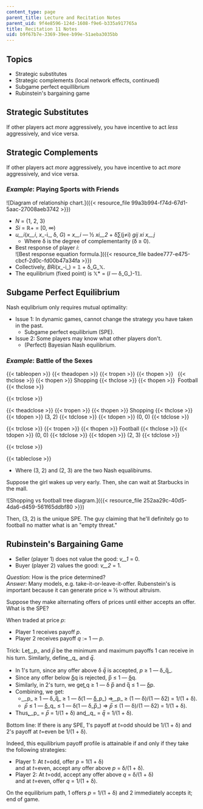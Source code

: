 ```yaml
---
content_type: page
parent_title: Lecture and Recitation Notes
parent_uid: 9f4e8596-124d-1608-f9e6-b335a917765a
title: Recitation 11 Notes
uid: b9f67b7e-3369-39ee-b99e-51aeba3035bb
---
```


Topics
------

*   Strategic substitutes
*   Strategic complements (local network effects, continued)
*   Subgame perfect equillibrium
*   Rubinstein's bargaining game

Strategic Substitutes
---------------------

If other players act _more_ aggressively, you have incentive to act _less_ aggressively, and vice versa.

Strategic Complements
---------------------

If other players act _more_ aggressively, you have incentive to act _more_ aggressively, and vice versa.

### _Example_: Playing Sports with Friends

![Diagram of relationship chart.]({{< resource_file 99a3b994-f74d-67d1-5aac-27008aeb3742 >}})

*   _N_ = {1, 2, 3}
*   _Si_ = ℝ+ = \[0, ∞)
*   _u__i_(_x__i_, _x__\-i_, δ, _G_) = _x__i_ — ½ _xi__2_ + δ∑(j≠i) _gij xi x__j_
    *   Where δ is the degree of complementarity (δ ≥ 0). 
*   Best response of player _i_:   
    ![Best response equation formula.]({{< resource_file badee777-e475-cbcf-2d0c-fd00b47a34fa >}})
*   Collectively, _BRi_(_x__\-i_) = 𝟙 + δ_G_𝕏.
*   The equilibrium (fixed point) is 𝕏\* = (_I_ — δ_G_)\-1𝟙.

Subgame Perfect Equilibrium
---------------------------

Nash equlibrium only requires mutual optimality:

*   Issue 1: In dynamic games, cannot change the strategy you have taken in the past.
    *   Subgame perfect equilibrium (SPE).
*   Issue 2: Some players may know what other players don't.
    *   (Perfect) Bayesian Nash equilibrium.

### _Example_: Battle of the Sexes

{{< tableopen >}}
{{< theadopen >}}
{{< tropen >}}
{{< thopen >}}
 
{{< thclose >}}
{{< thopen >}}
Shopping
{{< thclose >}}
{{< thopen >}}
 Football
{{< thclose >}}

{{< trclose >}}

{{< theadclose >}}
{{< tropen >}}
{{< thopen >}}
Shopping
{{< thclose >}}
{{< tdopen >}}
(3, 2)
{{< tdclose >}}
{{< tdopen >}}
(0, 0)
{{< tdclose >}}

{{< trclose >}}
{{< tropen >}}
{{< thopen >}}
Football
{{< thclose >}}
{{< tdopen >}}
(0, 0)
{{< tdclose >}}
{{< tdopen >}}
(2, 3)
{{< tdclose >}}

{{< trclose >}}

{{< tableclose >}}

*   Where (3, 2) and (2, 3) are the two Nash equalibirums.

Suppose the girl wakes up very early. Then, she can wait at Starbucks in the mall.

![Shopping vs football tree diagram.]({{< resource_file 252aa29c-40d5-4da6-d459-561f65ddbf80 >}})

Then, (3, 2) is the unique SPE. The guy claiming that he'll definitely go to football no matter what is an "empty threat."

Rubinstein's Bargaining Game
----------------------------

*   Seller (player 1) does not value the good: _v__1_ = 0.
*   Buyer (player 2) values the good: _v__2_ = 1.

_Question_: How is the price determined?  
_Answer_: Many models, e.g. take-it-or-leave-it-offer. Rubenstein's is important because it can generate price ≈ ½ without altruism.

Suppose they make alternating offers of prices until either accepts an offer. What is the SPE?

When traded at price _p_:

*   Player 1 receives payoff _p_.
*   Player 2 receives payoff _q_ := 1 — _p_.

Trick: Let ͟_p_ and _p̅_ be the minimum and maximum payoffs 1 can receive in his turn. Similarly, define ͟_q_ and _q̅_.

*   In 1's turn, since any offer above δ _q̅_ is accepted, _p_ ≥ 1 — δ_q̅_.
*   Since any offer below δ͟q is rejected, p̅ ≤ 1 — δ͟q.
*   Similarly, in 2's turn, we get ͟q ≥ 1 — δ p̅ and q̅ ≤ 1 — δ͟p.
*   Combining, we get:
    *   ͟_p_ ≥ 1 — δ_q̅_ ≥ 1 — δ(1 — δ͟_p_) ⇒ ͟_p_ ≥ (1 — δ)/(1 — δ2) = 1/(1 + δ).
    *   _p̅_ ≤ 1 — δ͟_q_ ≤ 1 — δ(1 — δ_p̅_) ⇒ _p̅_ ≤ (1 — δ)/(1 — δ2) = 1/(1 + δ).
*   Thus, ͟_p_ = _p̅_ = 1/(1 + δ) and ͟_q_ = _q̅_ = 1/(1 + δ).

Bottom line: If there is any SPE, 1's payoff at _t_\=odd should be 1/(1 + δ) and 2's payoff at _t_\=even be 1/(1 + δ).

Indeed, this equilibrium payoff profile is attainable if and only if they take the following strategies:

*   Player 1: At _t_\=odd, offer _p_ = 1(1 + δ)  
    and at _t_\=even, accept any offer above _p_ = δ/(1 + δ).
*   Player 2: At _t_\=odd, accept any offer above _q_ = δ/(1 + δ)   
    and at _t_\=even, offer _q_ = 1/(1 + δ).

On the equilibrium path, 1 offers _p_ = 1/(1 + δ) and 2 immediately accepts it; end of game.